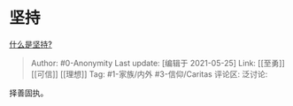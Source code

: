 # 坚持
[什么是坚持?](https://www.zhihu.com/question/321283219/answer/1366693461)

> Author: #0-Anonymity
> Last update: [编辑于 2021-05-25]
> Link: [[至勇]] [[可信]] [[理想]]
> Tag: #1-家族/内外 #3-信仰/Caritas
> 评论区:
> 泛讨论:

择善固执。
